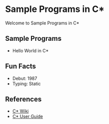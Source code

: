# Sample Programs in C*

Welcome to Sample Programs in C*

## Sample Programs

- Hello World in C*

## Fun Facts

- Debut: 1987
- Typing: Static

## References

- [C* Wiki](https://en.wikipedia.org/wiki/C*)
- [C* User Guide](http://people.csail.mit.edu/bradley/cm5docs/CM-5CStarUsersGuide.pdf)
